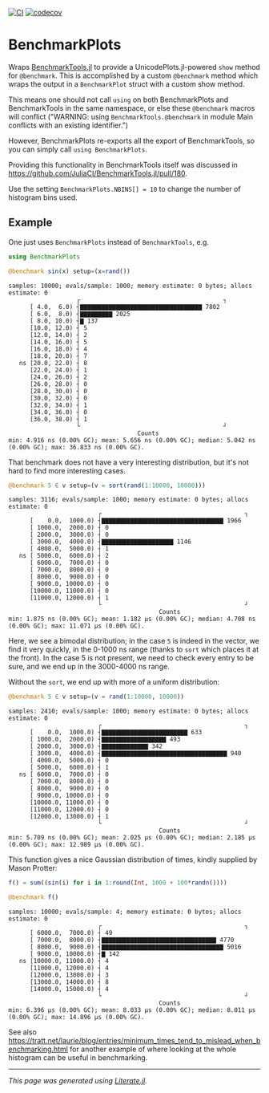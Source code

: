 [![CI](https://github.com/ericphanson/BenchmarkPlots.jl/actions/workflows/CI.yml/badge.svg)](https://github.com/ericphanson/BenchmarkPlots.jl/actions/workflows/CI.yml)
[![codecov](https://codecov.io/gh/ericphanson/BenchmarkPlots.jl/branch/main/graph/badge.svg?token=v0aca89xRi)](https://codecov.io/gh/ericphanson/BenchmarkPlots.jl)

# BenchmarkPlots

Wraps [BenchmarkTools.jl](https://github.com/JuliaCI/BenchmarkTools.jl/) to provide a UnicodePlots.jl-powered `show` method for `@benchmark`. This is accomplished by a custom `@benchmark` method which wraps the output in a `BenchmarkPlot` struct with a custom show method.

This means one should not call `using` on both BenchmarkPlots and BenchmarkTools in the same namespace, or else these `@benchmark` macros will conflict ("WARNING: using `BenchmarkTools.@benchmark` in module Main conflicts with an existing identifier.")

However, BenchmarkPlots re-exports all the export of BenchmarkTools, so you can simply call `using BenchmarkPlots`.

Providing this functionality in BenchmarkTools itself was discussed in <https://github.com/JuliaCI/BenchmarkTools.jl/pull/180>.

Use the setting `BenchmarkPlots.NBINS[] = 10` to change the number of histogram bins used.

## Example

One just uses `BenchmarkPlots` instead of `BenchmarkTools`, e.g.

```julia
using BenchmarkPlots

@benchmark sin(x) setup=(x=rand())
```

```
samples: 10000; evals/sample: 1000; memory estimate: 0 bytes; allocs estimate: 0
                   ┌                                        ┐ 
      [ 4.0,  6.0) ┤▇▇▇▇▇▇▇▇▇▇▇▇▇▇▇▇▇▇▇▇▇▇▇▇▇▇▇▇▇▇▇▇▇▇ 7802   
      [ 6.0,  8.0) ┤▇▇▇▇▇▇▇▇▇ 2025                            
      [ 8.0, 10.0) ┤▇ 137                                     
      [10.0, 12.0) ┤ 5                                        
      [12.0, 14.0) ┤ 2                                        
      [14.0, 16.0) ┤ 5                                        
      [16.0, 18.0) ┤ 4                                        
      [18.0, 20.0) ┤ 7                                        
   ns [20.0, 22.0) ┤ 8                                        
      [22.0, 24.0) ┤ 1                                        
      [24.0, 26.0) ┤ 2                                        
      [26.0, 28.0) ┤ 0                                        
      [28.0, 30.0) ┤ 0                                        
      [30.0, 32.0) ┤ 0                                        
      [32.0, 34.0) ┤ 1                                        
      [34.0, 36.0) ┤ 0                                        
      [36.0, 38.0) ┤ 1                                        
                   └                                        ┘ 
                                    Counts
min: 4.916 ns (0.00% GC); mean: 5.656 ns (0.00% GC); median: 5.042 ns (0.00% GC); max: 36.833 ns (0.00% GC).
```

That benchmark does not have a very interesting distribution, but it's not hard to find more interesting cases.

```julia
@benchmark 5 ∈ v setup=(v = sort(rand(1:10000, 10000)))
```

```
samples: 3116; evals/sample: 1000; memory estimate: 0 bytes; allocs estimate: 0
                         ┌                                        ┐ 
      [    0.0,  1000.0) ┤▇▇▇▇▇▇▇▇▇▇▇▇▇▇▇▇▇▇▇▇▇▇▇▇▇▇▇▇▇▇▇▇▇▇ 1966   
      [ 1000.0,  2000.0) ┤ 0                                        
      [ 2000.0,  3000.0) ┤ 0                                        
      [ 3000.0,  4000.0) ┤▇▇▇▇▇▇▇▇▇▇▇▇▇▇▇▇▇▇▇▇ 1146                 
      [ 4000.0,  5000.0) ┤ 1                                        
   ns [ 5000.0,  6000.0) ┤ 2                                        
      [ 6000.0,  7000.0) ┤ 0                                        
      [ 7000.0,  8000.0) ┤ 0                                        
      [ 8000.0,  9000.0) ┤ 0                                        
      [ 9000.0, 10000.0) ┤ 0                                        
      [10000.0, 11000.0) ┤ 0                                        
      [11000.0, 12000.0) ┤ 1                                        
                         └                                        ┘ 
                                          Counts
min: 1.875 ns (0.00% GC); mean: 1.182 μs (0.00% GC); median: 4.708 ns (0.00% GC); max: 11.071 μs (0.00% GC).
```

Here, we see a bimodal distribution; in the case `5` is indeed in the vector, we find it very quickly, in the 0-1000 ns range (thanks to `sort` which places it at the front). In the case 5 is not present, we need to check every entry to be sure, and we end up in the 3000-4000 ns range.

Without the `sort`, we end up with more of a uniform distribution:

```julia
@benchmark 5 ∈ v setup=(v = rand(1:10000, 10000))
```

```
samples: 2410; evals/sample: 1000; memory estimate: 0 bytes; allocs estimate: 0
                         ┌                                        ┐ 
      [    0.0,  1000.0) ┤▇▇▇▇▇▇▇▇▇▇▇▇▇▇▇▇▇▇▇▇▇▇▇▇ 633              
      [ 1000.0,  2000.0) ┤▇▇▇▇▇▇▇▇▇▇▇▇▇▇▇▇▇▇ 493                    
      [ 2000.0,  3000.0) ┤▇▇▇▇▇▇▇▇▇▇▇▇▇ 342                         
      [ 3000.0,  4000.0) ┤▇▇▇▇▇▇▇▇▇▇▇▇▇▇▇▇▇▇▇▇▇▇▇▇▇▇▇▇▇▇▇▇▇▇▇ 940   
      [ 4000.0,  5000.0) ┤ 0                                        
      [ 5000.0,  6000.0) ┤ 1                                        
   ns [ 6000.0,  7000.0) ┤ 0                                        
      [ 7000.0,  8000.0) ┤ 0                                        
      [ 8000.0,  9000.0) ┤ 0                                        
      [ 9000.0, 10000.0) ┤ 0                                        
      [10000.0, 11000.0) ┤ 0                                        
      [11000.0, 12000.0) ┤ 0                                        
      [12000.0, 13000.0) ┤ 1                                        
                         └                                        ┘ 
                                          Counts
min: 5.709 ns (0.00% GC); mean: 2.025 μs (0.00% GC); median: 2.185 μs (0.00% GC); max: 12.989 μs (0.00% GC).
```

This function gives a nice Gaussian distribution of times, kindly supplied by Mason Protter:

```julia
f() = sum((sin(i) for i in 1:round(Int, 1000 + 100*randn())))

@benchmark f()
```

```
samples: 10000; evals/sample: 4; memory estimate: 0 bytes; allocs estimate: 0
                         ┌                                        ┐ 
      [ 6000.0,  7000.0) ┤ 49                                       
      [ 7000.0,  8000.0) ┤▇▇▇▇▇▇▇▇▇▇▇▇▇▇▇▇▇▇▇▇▇▇▇▇▇▇▇▇▇▇▇▇ 4770     
      [ 8000.0,  9000.0) ┤▇▇▇▇▇▇▇▇▇▇▇▇▇▇▇▇▇▇▇▇▇▇▇▇▇▇▇▇▇▇▇▇▇▇ 5016   
      [ 9000.0, 10000.0) ┤▇ 142                                     
   ns [10000.0, 11000.0) ┤ 4                                        
      [11000.0, 12000.0) ┤ 4                                        
      [12000.0, 13000.0) ┤ 3                                        
      [13000.0, 14000.0) ┤ 8                                        
      [14000.0, 15000.0) ┤ 4                                        
                         └                                        ┘ 
                                          Counts
min: 6.396 μs (0.00% GC); mean: 8.033 μs (0.00% GC); median: 8.011 μs (0.00% GC); max: 14.896 μs (0.00% GC).
```

See also <https://tratt.net/laurie/blog/entries/minimum_times_tend_to_mislead_when_benchmarking.html> for another example of where looking at the whole histogram can be useful in benchmarking.

---

*This page was generated using [Literate.jl](https://github.com/fredrikekre/Literate.jl).*


